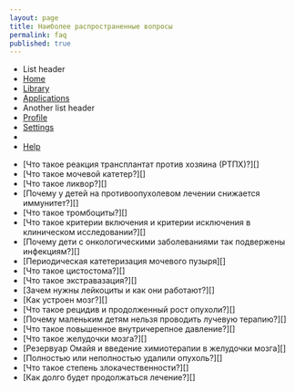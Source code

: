 ```yaml
---
layout: page
title: Наиболее распространенные вопросы
permalink: faq
published: true
---
```


<ul class="nav nav-list">
  <li class="nav-header">List header</li>
  <li class="active"><a href="#">Home</a></li>
  <li><a href="#">Library</a></li>
  <li><a href="#">Applications</a></li>
  <li class="nav-header">Another list header</li>
  <li><a href="#">Profile</a></li>
  <li><a href="#">Settings</a></li>
  <li class="divider"></li>
  <li><a href="#">Help</a></li>
</ul>



- [Что такое реакция трансплантат против хозяина (РТПХ)?][]
- [Что такое мочевой катетер?][]
- [Что такое ликвор?][]
- [Почему у детей на противоопухолевом лечении снижается иммунитет?][]
- [Что такое тромбоциты?][]
- [Что такое критерии включения и критерии исключения в клиническом исследовании?][]
- [Почему дети с онкологическими заболеваниями так подвержены инфекциям?][]
- [Периодическая катетеризация мочевого пузыря][]
- [Что такое цистостома?][]
- [Что такое экстравазация?][]
- [Зачем нужны лейкоциты и как они работают?][]
- [Как устроен мозг?][]
- [Что такое рецидив и продолженный рост опухоли?][]
- [Почему маленьким детям нельзя проводить лучевую терапию?][]
- [Что такое повышенное внутричерепное давление?][]
- [Что такое желудочки мозга?][]
- [Резервуар Омайя и введение химиотерапии в желудочки мозга][]
- [Полностью или неполностью удалили опухоль?][]
- [Что такое степень злокачественности?][]
- [Как долго будет продолжаться лечение?][]